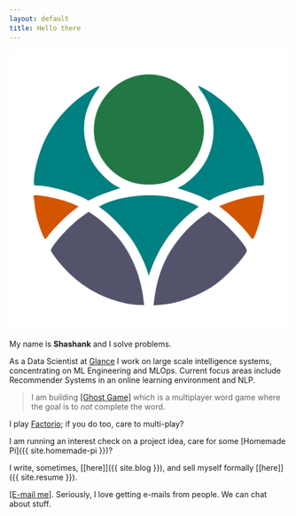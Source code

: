 ```yaml
---
layout: default
title: Hello there
---
```


<p>
    <span class="figure marginnote"><img src="images/circle-about-tr.png" alt="knhash" class="about-img"/></span>
</p>

My name is **Shashank** and I solve problems.

As a Data Scientist at [Glance](https://glance.com) I work on large scale intelligence systems, concentrating on ML Engineering and MLOps. Current focus areas include Recommender Systems in an online learning environment and NLP.

> I am building [[Ghost Game]](https://ghostgame.io) which is a multiplayer word game where the goal is to _not_ complete the word.

I play [Factorio](https://www.factorio.com); if you do too, care to multi-play?

<span class="marginnote">I am running an interest check on a project idea, care for some [Homemade Pi]({{ site.homemade-pi }})? </span>

I write, sometimes, [[here]]({{ site.blog }}), and sell myself formally [[here]]({{ site.resume }}).

[[E-mail me]](mailto:mail@knhash.in). Seriously, I love getting e-mails from people. We can chat about stuff.


